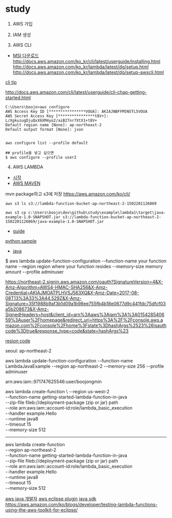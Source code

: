 # study

1. AWS 가입
  
2. IAM 생성
3. AWS CLI
  - [MSI 다운로드](http://docs.aws.amazon.com/ko_kr/cli/latest/userguide/awscli-install-windows.html)
http://docs.aws.amazon.com/ko_kr/cli/latest/userguide/installing.html
http://docs.aws.amazon.com/ko_kr/lambda/latest/dg/setup.html
http://docs.aws.amazon.com/ko_kr/lambda/latest/dg/setup-awscli.html

[cli tip](https://aws.amazon.com/ko/blogs/korea/tips-aws-cli/)

http://docs.aws.amazon.com/cli/latest/userguide/cli-chap-getting-started.html

```
C:\Users\boojo>aws configure
AWS Access Key ID [****************VOUA]: AKIAJNBFFM5N5TL5VOUA
AWS Secret Access Key [****************t8V+]: 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
Default region name [None]: ap-northeast-2
Default output format [None]: json


aws configure list --profile default

## profile을 넣고 싶으면
$ aws configure --profile user2
```

  
4. AWS LAMBDA
 - [시작](https://aws.amazon.com/ko/blogs/korea/aws-lambda-update-run-java-code-in-response-to-events/)
 - [AWS MAVEN](http://docs.aws.amazon.com/lambda/latest/dg/java-create-jar-pkg-maven-no-ide.html)

mvn package하고 s3에 저장
https://aws.amazon.com/ko/cli/

```
aws s3 ls s3://lambda-function-bucket-ap-northeast-2-1502201126069

aws s3 cp c:\Users\boojo\dev\github\study\example\lambda1\target\java-example-1.0-SNAPSHOT.jar s3://lambda-function-bucket-ap-northeast-2-1502201126069/java-example-1.0-SNAPSHOT.jar
```

  - [guide](http://docs.aws.amazon.com/ko_kr/lambda/latest/dg/welcome.html)

[python sample](http://docs.aws.amazon.com/ko_kr/lambda/latest/dg/get-started-create-function.html)

 - [java ](http://docs.aws.amazon.com/ko_kr/lambda/latest/dg/get-started-step4-optional.html)

$ aws lambda update-function-configuration  --function-name your function name  --region region where your function resides --memory-size memory amount --profile adminuser

https://northeast-2.signin.aws.amazon.com/oauth?SignatureVersion=4&X-Amz-Algorithm=AWS4-HMAC-SHA256&X-Amz-Credential=AKIAJMOATPLHVSJ563XQ&X-Amz-Date=2017-08-08T13%3A33%3A44.529Z&X-Amz-Signature=35f1988b9af3b1d09a1b98ee755fb4b18e0677d9c441fdc75dfcf03a5b208673&X-Amz-SignedHeaders=host&client_id=arn%3Aaws%3Aiam%3A%3A015428540659%3Auser%2Fhomepage&redirect_uri=https%3A%2F%2Fconsole.aws.amazon.com%2Fconsole%2Fhome%3Fstate%3DhashArgs%2523%26isauthcode%3Dtrue&response_type=code&state=hashArgs%23

[resion code](http://docs.aws.amazon.com/ko_kr/AWSEC2/latest/UserGuide/using-regions-availability-zones.html)

seoul: ap-northeast-2

aws lambda update-function-configuration  --function-name LambdaJavaExample --region ap-northeast-2
 --memory-size 256  --profile adminuser


arn:aws:iam::971747625546:user/boojongmin

aws lambda create-function \ --region us-west-2 \
--function-name getting-started-lambda-function-in-java \
--zip-file fileb://deployment-package (zip or jar) path \
--role arn:aws:iam::account-id:role/lambda_basic_execution  \
--handler example.Hello \
--runtime java8 \
--timeout 15 \
--memory-size 512

--------------------------
aws lambda create-function \
--region ap-northeast-2 \
--function-name getting-started-lambda-function-in-java \
--zip-file fileb://deployment-package (zip or jar)
        path \
--role arn:aws:iam::account-id:role/lambda_basic_execution  \
--handler example.Hello \
--runtime java8 \
--timeout 15 \
--memory-size 512

[aws java 개발자](https://aws.amazon.com/ko/java/)
[aws eclipse plugin](https://aws.amazon.com/ko/java://aws.amazon.com/ko/eclipse/)
[java sdk](https://aws.amazon.com/ko/sdk-for-java/)
https://aws.amazon.com/ko/blogs/developer/testing-lambda-functions-using-the-aws-toolkit-for-eclipse/

















